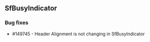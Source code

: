 ## SfBusyIndicator


### Bug fixes

* \#149745 - Header Alignment is not changing in SfBusyIndicator

